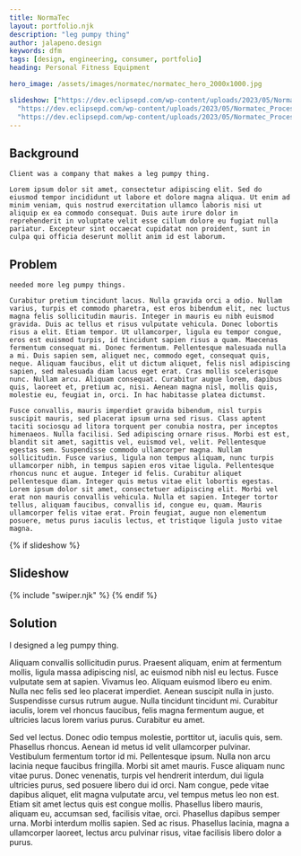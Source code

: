 ```yaml
---
title: NormaTec
layout: portfolio.njk
description: "leg pumpy thing"
author: jalapeno.design
keywords: dfm
tags: [design, engineering, consumer, portfolio]
heading: Personal Fitness Equipment

hero_image: /assets/images/normatec/normatec_hero_2000x1000.jpg

slideshow: ["https://dev.eclipsepd.com/wp-content/uploads/2023/05/Normatec_LHS_1_690x450.jpg" , 
  "https://dev.eclipsepd.com/wp-content/uploads/2023/05/Normatec_Process_5_450x355.jpg",
  "https://dev.eclipsepd.com/wp-content/uploads/2023/05/Normatec_Process_7_450x355.jpg"]
---
```


## Background

    Client was a company that makes a leg pumpy thing.

    Lorem ipsum dolor sit amet, consectetur adipiscing elit. Sed do eiusmod tempor incididunt ut labore et dolore magna aliqua. Ut enim ad minim veniam, quis nostrud exercitation ullamco laboris nisi ut aliquip ex ea commodo consequat. Duis aute irure dolor in reprehenderit in voluptate velit esse cillum dolore eu fugiat nulla pariatur. Excepteur sint occaecat cupidatat non proident, sunt in culpa qui officia deserunt mollit anim id est laborum.
  
## Problem

    needed more leg pumpy things.

    Curabitur pretium tincidunt lacus. Nulla gravida orci a odio. Nullam varius, turpis et commodo pharetra, est eros bibendum elit, nec luctus magna felis sollicitudin mauris. Integer in mauris eu nibh euismod gravida. Duis ac tellus et risus vulputate vehicula. Donec lobortis risus a elit. Etiam tempor. Ut ullamcorper, ligula eu tempor congue, eros est euismod turpis, id tincidunt sapien risus a quam. Maecenas fermentum consequat mi. Donec fermentum. Pellentesque malesuada nulla a mi. Duis sapien sem, aliquet nec, commodo eget, consequat quis, neque. Aliquam faucibus, elit ut dictum aliquet, felis nisl adipiscing sapien, sed malesuada diam lacus eget erat. Cras mollis scelerisque nunc. Nullam arcu. Aliquam consequat. Curabitur augue lorem, dapibus quis, laoreet et, pretium ac, nisi. Aenean magna nisl, mollis quis, molestie eu, feugiat in, orci. In hac habitasse platea dictumst.

    Fusce convallis, mauris imperdiet gravida bibendum, nisl turpis suscipit mauris, sed placerat ipsum urna sed risus. Class aptent taciti sociosqu ad litora torquent per conubia nostra, per inceptos himenaeos. Nulla facilisi. Sed adipiscing ornare risus. Morbi est est, blandit sit amet, sagittis vel, euismod vel, velit. Pellentesque egestas sem. Suspendisse commodo ullamcorper magna. Nullam sollicitudin. Fusce varius, ligula non tempus aliquam, nunc turpis ullamcorper nibh, in tempus sapien eros vitae ligula. Pellentesque rhoncus nunc et augue. Integer id felis. Curabitur aliquet pellentesque diam. Integer quis metus vitae elit lobortis egestas. Lorem ipsum dolor sit amet, consectetuer adipiscing elit. Morbi vel erat non mauris convallis vehicula. Nulla et sapien. Integer tortor tellus, aliquam faucibus, convallis id, congue eu, quam. Mauris ullamcorper felis vitae erat. Proin feugiat, augue non elementum posuere, metus purus iaculis lectus, et tristique ligula justo vitae magna.


{% if slideshow %}
## Slideshow
{% include "swiper.njk" %}
{% endif %}

## Solution

  I designed a leg pumpy thing.

  Aliquam convallis sollicitudin purus. Praesent aliquam, enim at fermentum mollis, ligula massa adipiscing nisl, ac euismod nibh nisl eu lectus. Fusce vulputate sem at sapien. Vivamus leo. Aliquam euismod libero eu enim. Nulla nec felis sed leo placerat imperdiet. Aenean suscipit nulla in justo. Suspendisse cursus rutrum augue. Nulla tincidunt tincidunt mi. Curabitur iaculis, lorem vel rhoncus faucibus, felis magna fermentum augue, et ultricies lacus lorem varius purus. Curabitur eu amet.

  Sed vel lectus. Donec odio tempus molestie, porttitor ut, iaculis quis, sem. Phasellus rhoncus. Aenean id metus id velit ullamcorper pulvinar. Vestibulum fermentum tortor id mi. Pellentesque ipsum. Nulla non arcu lacinia neque faucibus fringilla. Morbi sit amet mauris. Fusce aliquam nunc vitae purus. Donec venenatis, turpis vel hendrerit interdum, dui ligula ultricies purus, sed posuere libero dui id orci. Nam congue, pede vitae dapibus aliquet, elit magna vulputate arcu, vel tempus metus leo non est. Etiam sit amet lectus quis est congue mollis. Phasellus libero mauris, aliquam eu, accumsan sed, facilisis vitae, orci. Phasellus dapibus semper urna. Morbi interdum mollis sapien. Sed ac risus. Phasellus lacinia, magna a ullamcorper laoreet, lectus arcu pulvinar risus, vitae facilisis libero dolor a purus.

